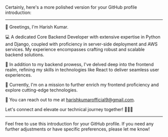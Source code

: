 Certainly, here's a more polished version for your GitHub profile introduction:

---

👋 Greetings, I'm Harish Kumar.

💻 A dedicated Core Backend Developer with extensive expertise in Python and Django, coupled with proficiency in server-side deployment and AWS services. My experience encompasses crafting robust and scalable backend solutions.

🚀 In addition to my backend prowess, I've delved deep into the frontend realm, refining my skills in technologies like React to deliver seamless user experiences.

🌱 Currently, I'm on a mission to further enrich my frontend proficiency and explore cutting-edge technologies.

📧 You can reach out to me at harishkumarofficial9@gmail.com.

Let's connect and elevate our technical journey together! 👨‍💻🌟

--- 

Feel free to use this introduction for your GitHub profile. If you need any further adjustments or have specific preferences, please let me know!
